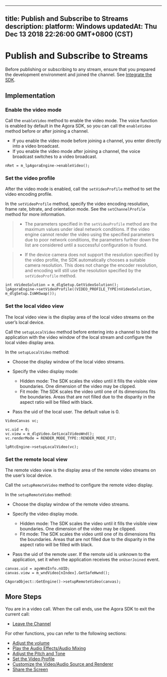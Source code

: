 
---
title: Publish and Subscribe to Streams
description: 
platform: Windows
updatedAt: Thu Dec 13 2018 22:26:00 GMT+0800 (CST)
---
# Publish and Subscribe to Streams
Before publishing or subscribing to any stream, ensure that you prepared the development environment and joined the channel. See [Integrate the SDK](../../en/Video/windows_video.md).

## Implementation
### Enable the video mode
Call the <code>enableVideo</code> method to enable the video mode. The voice function is enabled by default in the Agora SDK, so you can call the <code>enableVideo</code> method before or after joining a channel.

-   If you enable the video mode before joining a channel, you enter directly into a video broadcast.
-   If you enable the video mode after joining a channel, the voice broadcast switches to a video broadcast.


```
nRet = m_lpAgoraEngine->enableVideo();
```

### Set the video profile
After the video mode is enabled, call the <code>setVideoProfile</code> method to set the video encoding profile.

In the <code>setVideoProfile</code> method, specify the video encoding resolution, frame rate, bitrate, and orientation mode. See the <code>setChannelProfile</code> method for more information.

> -   The parameters specified in the <code>setVideoProfile</code> method are the maximum values under ideal network conditions. If the video engine cannot render the video using the specified parameters due to poor network conditions, the parameters further down the list are considered until a successful configuration is found.

> -   If the device camera does not support the resolution specified by the video profile, the SDK automatically chooses a suitable camera resolution. This does not change the encoder resolution, and encoding will still use the resolution specified by the <code>setVideoProfile</code> method.


```
int nVideoSolution = m_dlgSetup.GetVideoSolution();
lpAgoraEngine->setVideoProfile((VIDEO_PROFILE_TYPE)nVideoSolution, m_dlgSetup.IsWHSwap());
```

### Set the local video view 
The local video view is the display area of the local video streams on the user’s local device.

Call the <code>setupLocalVideo</code> method before entering into a channel to bind the application with the video window of the local stream and configure the local video display area.

In the <code>setupLocalVideo</code> method:

-   Choose the display window of the local video streams.

-   Specify the video display mode:

    -   Hidden mode: The SDK scales the video until it fills the visible view boundaries. One dimension of the video may be clipped.
    -   Fit mode: The SDK scales the video until one of its dimensions fits the boundaries. Areas that are not filled due to the disparity in the aspect ratio will be filled with black.

-   Pass the uid of the local user. The default value is 0.


```
VideoCanvas vc;

vc.uid = 0;
vc.view = m_dlgVideo.GetLocalVideoWnd();
vc.renderMode = RENDER_MODE_TYPE::RENDER_MODE_FIT;

lpRtcEngine->setupLocalVideo(vc);
```


### Set the remote local view
The remote video view is the display area of the remote video streams on the user’s local device.

Call the <code>setupRemoteVideo</code> method to configure the remote video display.

In the <code>setupRemoteVideo</code> method:

-   Choose the display window of the remote video streams.

-   Specify the video display mode.

    -   Hidden mode: The SDK scales the video until it fills the visible view boundaries. One dimension of the video may be clipped.
    -   Fit mode: The SDK scales the video until one of its dimensions fits the boundaries. Areas that are not filled due to the disparity in the aspect ratio will be filled with black.

-   Pass the uid of the remote user. If the remote uid is unknown to the application, set it when the application receives the <code>onUserJoined</code> event.


```
canvas.uid = agvWndInfo.nUID;
canvas.view = m_wndVideo[nIndex].GetSafeHwnd();

CAgoraObject::GetEngine()->setupRemoteVideo(canvas);
```

## More Steps
You are in a video call. When the call ends, use the Agora SDK to exit the current call:

- [Leave the Channel](../../en/Video/leave_windows.md)

For other functions, you can refer to the following sections:

- [Adjust the volume](../../en/Video/volume_windows.md)
- [Play the Audio Effects/Audio Mixing](../../en/Video/effect_mixing_windows.md)
- [Adjust the Pitch and Tone](../../en/Video/voice_effect_windows.md)
- [Set the Video Profile](../../en/Video/videoProfile_windows.md)
- [Customize the Video/Audio Source and Renderer](../../en/Video/custom_video_windows.md)
- [Share the Screen](../../en/Video/screensharing_windows.md)
